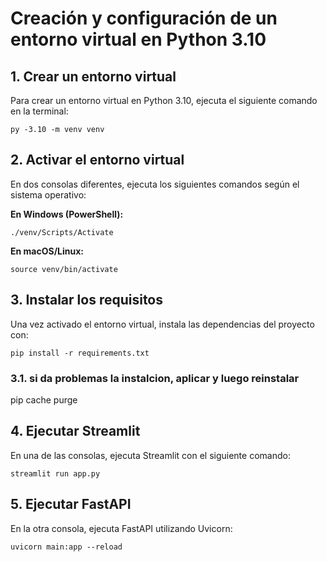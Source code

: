# Creación y configuración de un entorno virtual en Python 3.10

## 1. Crear un entorno virtual
Para crear un entorno virtual en Python 3.10, ejecuta el siguiente comando en la terminal:

```
py -3.10 -m venv venv

```

## 2. Activar el entorno virtual
En dos consolas diferentes, ejecuta los siguientes comandos según el sistema operativo:

**En Windows (PowerShell):**
```
./venv/Scripts/Activate
```

**En macOS/Linux:**
```
source venv/bin/activate
```

## 3. Instalar los requisitos
Una vez activado el entorno virtual, instala las dependencias del proyecto con:

```
pip install -r requirements.txt
```
### 3.1. si da problemas la instalcion, aplicar y luego reinstalar
pip cache purge

## 4. Ejecutar Streamlit
En una de las consolas, ejecuta Streamlit con el siguiente comando:

```
streamlit run app.py
```

## 5. Ejecutar FastAPI
En la otra consola, ejecuta FastAPI utilizando Uvicorn:

```
uvicorn main:app --reload
```

